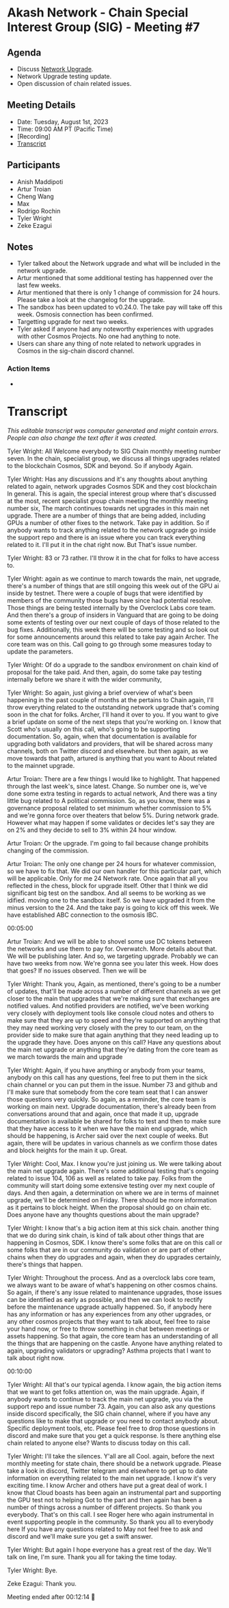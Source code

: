 
# Akash Network - Chain Special Interest Group (SIG) - Meeting #7

## Agenda

- Discuss [Network Upgrade](https://github.com/akash-network/support/issues/73).
- Network Upgrade testing update.
- Open discussion of chain related issues.

## Meeting Details

- Date: Tuesday, August 1st, 2023
- Time: 09:00 AM PT (Pacific Time)
- [Recording]
- [Transcript](#transcript)


## Participants

- Anish Maddipoti
- Artur Troian
- Cheng Wang
- Max
- Rodrigo Rochin
- Tyler Wright
- Zeke Ezagui


## Notes

- Tyler talked about the Network upgrade and what will be included in the network upgrade.
- Artur mentioned that some additional testing has happenned over the last few weeks.
- Artur mentioned that there is only 1 change of commission for 24 hours. Please take a look at the changelog for the upgrade.
- The sandbox has been updated to v0.24.0. The take pay will take off this week. Osmosis connection has been confirmed.
- Targetting upgrade for next two weeks.
- Tyler asked if anyone had any noteworthy experiences with upgrades with other Cosmos Projects. No one had anything to note.
- Users can share any thing of note related to network upgrades in Cosmos in the sig-chain discord channel.  


### Action Items

- 


# **Transcript**

_This editable transcript was computer generated and might contain errors. People can also change the text after it was created._

Tyler Wright: All Welcome everybody to SIG Chain monthly meeting number seven. In the chain, specialist group, we discuss all things upgrades related to the blockchain Cosmos, SDK and beyond. So if anybody Again.

Tyler Wright: Has any discussions and it's any thoughts about anything related to again, network upgrades Cosmos SDK and they cost blockchain In general. This is again, the special interest group where that's discussed at the most, recent specialist group chain meeting the monthly meeting number six, The march continues towards net upgrades in this main net upgrade. There are a number of things that are being added, including GPUs a number of other fixes to the network. Take pay in addition. So if anybody wants to track anything related to the network upgrade go inside the support repo and there is an issue where you can track everything related to it. I'll put it in the chat right now. But That's issue number.

Tyler Wright: 83 or 73 rather. I'll throw it in the chat for folks to have access to.

Tyler Wright: again as we continue to march towards the main, net upgrade, there's a number of things that are still ongoing this week out of the GPU ai inside by testnet. There were a couple of bugs that were identified by members of the community those bugs have since had potential resolve. Those things are being tested internally by the Overclock Labs core team. And then there's a group of insiders in Vanguard that are going to be doing some extents of testing over our next couple of days of those related to the bug fixes. Additionally, this week there will be some testing and so look out for some announcements around this related to take pay again Archer. The core team was on this. Call going to go through some measures today to update the parameters.

Tyler Wright: Of do a upgrade to the sandbox environment on chain kind of proposal for the take paid. And then, again, do some take pay testing internally before we share it with the wider community,

Tyler Wright: So again, just giving a brief overview of what's been happening in the past couple of months at the pertains to Chain again, I'll throw everything related to the outstanding network upgrade that's coming soon in the chat for folks. Archer, I'll hand it over to you. If you want to give a brief update on some of the next steps that you're working on. I know that Scott who's usually on this call, who's going to be supporting documentation. So, again, when that documentation is available for upgrading both validators and providers, that will be shared across many channels, both on Twitter discord and elsewhere. but then again, as we move towards that path, artured is anything that you want to About related to the mainnet upgrade.

Artur Troian: There are a few things I would like to highlight. That happened through the last week's, since latest. Change. So number one is, we've done some extra testing in regards to actual network, And there was a tiny little bug related to A political commission. So, as you know, there was a governance proposal related to set minimum whether commission to 5% and we're gonna force over theaters that below 5%. During network grade. However what may happen if some validates or decides let's say they are on 2% and they decide to sell to 3% within 24 hour window.

Artur Troian: Or the upgrade. I'm going to fail because change prohibits changing of the commission.

Artur Troian: The only one change per 24 hours for whatever commission, so we have to fix that. We did our own handler for this particular part, which will be applicable. Only for me 24 Network rate. Once again that all you reflected in the chess, block for upgrade itself. Other that I think we did significant big test on the sandbox. And all seems to be working as we idified. moving one to the sandbox itself. So we have upgraded it from the minus version to the 24. And the take pay is going to kick off this week. We have established ABC connection to the osmosis IBC.

00:05:00

Artur Troian: And we will be able to shovel some use DC tokens between the networks and use them to pay for. Overwatch. More details about that. We will be publishing later. And so, we targeting upgrade. Probably we can have two weeks from now. We're gonna see you later this week. How does that goes? If no issues observed. Then we will be

Tyler Wright: Thank you, Again, as mentioned, there's going to be a number of updates, that'll be made across a number of different channels as we get closer to the main that upgrades that we're making sure that exchanges are notified values. And notified providers are notified, we've been working very closely with deployment tools like console cloud notes and others to make sure that they are up to speed and they're supported on anything that they may need working very closely with the prey to our team, on the provider side to make sure that again anything that they need leading up to the upgrade they have. Does anyone on this call? Have any questions about the main net upgrade or anything that they're dating from the core team as we march towards the main and upgrade

Tyler Wright: Again, if you have anything or anybody from your teams, anybody on this call has any questions, feel free to put them in the sick chain channel or you can put them in the issue. Number 73 and github and I'll make sure that somebody from the core team seat that I can answer those questions very quickly. So again, as a reminder, the core team is working on main next. Upgrade documentation, there's already been from conversations around that and again, once that made it up, upgrade documentation is available be shared for folks to test and then to make sure that they have access to it when we have the main end upgrade, which should be happening, is Archer said over the next couple of weeks. But again, there will be updates in various channels as we confirm those dates and block heights for the main it up. Great.

Tyler Wright: Cool, Max. I know you're just joining us. We were talking about the main net upgrade again. There's some additional testing that's ongoing related to issue 104, 106 as well as related to take pay. Folks from the community will start doing some extensive testing over my next couple of days. And then again, a determination on where we are in terms of mainnet upgrade, we'll be determined on Friday. There should be more information as it pertains to block height. When the proposal should go on chain etc. Does anyone have any thoughts questions about the main upgrade?

Tyler Wright: I know that's a big action item at this sick chain. another thing that we do during sink chain, is kind of talk about other things that are happening in Cosmos, SDK. I know there's some folks that are on this call or some folks that are in our community do validation or are part of other chains when they do upgrades and again, when they do upgrades certainly, there's things that happen.

Tyler Wright: Throughout the process. And as a overclock labs core team, we always want to be aware of what's happening on other cosmos chains. So again, if there's any issue related to maintenance upgrades, those issues can be identified as early as possible, and then we can look to rectify before the maintenance upgrade actually happened. So, if anybody here has any information or has any experiences from any other upgrades, or any other cosmos projects that they want to talk about, feel free to raise your hand now, or free to throw something in chat between meetings or assets happening. So that again, the core team has an understanding of all the things that are happening on the castle. Anyone have anything related to again, upgrading validators or upgrading? Asthma projects that I want to talk about right now.

00:10:00

Tyler Wright: All that's our typical agenda. I know again, the big action items that we want to get folks attention on, was the main upgrade. Again, if anybody wants to continue to track the main net upgrade, you via the support repo and issue number 73. Again, you can also ask any questions inside discord specifically, the SIG chain channel, where if you have any questions like to make that upgrade or you need to contact anybody about. Specific deployment tools, etc. Please feel free to drop those questions in discord and make sure that you get a quick response. Is there anything else chain related to anyone else? Wants to discuss today on this call.

Tyler Wright: I'll take the silences. Y'all are all Cool. again, before the next monthly meeting for state chain, there should be a network upgrade. Please take a look in discord, Twitter telegram and elsewhere to get up to date information on everything related to the main net upgrade. I know it's very exciting time. I know Archer and others have put a great deal of work. I know that Cloud boasts has been again an instrumental part and supporting the GPU test not to helping Got to the part and then again has been a number of things across a number of different projects. So thank you everybody. That's on this call. I see Roger here who again instrumental in event supporting people in the community. So thank you all to everybody here If you have any questions related to May not feel free to ask and discord and we'll make sure you get a swift answer.

Tyler Wright: But again I hope everyone has a great rest of the day. We'll talk on line, I'm sure. Thank you all for taking the time today.

Tyler Wright: Bye.

Zeke Ezagui: Thank you.

Meeting ended after 00:12:14 👋


